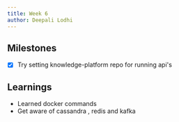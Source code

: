 ```yaml
---
title: Week 6
author: Deepali Lodhi
---
```


## Milestones

- [x] Try setting knowledge-platform repo for running api's


## Learnings
- Learned docker commands
- Get aware of cassandra , redis and kafka
